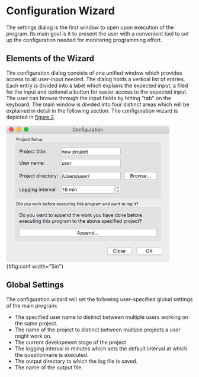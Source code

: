 <!--
  Copyright (c) 2015-2022 by IT Center, RWTH Aachen University

  This file is part of EffortLog, a tool for collecting software
  development effort.

  EffortLog is free software: you can redistribute it and/or modify
  it under the terms of the GNU General Public License as published by
  the Free Software Foundation, either version 3 of the License, or
  (at your option) any later version.

  EffortLog is distributed in the hope that it will be useful,
  but WITHOUT ANY WARRANTY; without even the implied warranty of
  MERCHANTABILITY or FITNESS FOR A PARTICULAR PURPOSE.  See the
  GNU General Public License for more details.

  You should have received a copy of the GNU General Public License
  along with EffortLog.  If not, see <http://www.gnu.org/licenses/>.
-->

# Configuration Wizard

The settings dialog is the first window to open upon execution of the
program. Its main goal is it to present the user with a convenient tool
to set up the configuration needed for monitoring programming effort.

## Elements of the Wizard

The configuration dialog consists of one unified window which provides
access to all user-input needed. The dialog holds a vertical list of
entries. Each entry is divided into a label which explains the expected
input, a filed for the input and optional a button for easier access to
the expected input. The user can browse through the input fields by
hitting "tab" on the keyboard. The main window is divided into four
distinct areas which will be explained in detail in the following section.
The configuration wizard is depicted in [figure 2](#conf).

![The configuration wizard.](images/conf.png){#fig:conf width="5in"}

## Global Settings

The configuration wizard will set the following user-specified global
settings of the main program:

-   The specified user name to distinct between multiple users working
    on the same project.
-   The name of the project to distinct between multiple projects a user
    might work on.
-   The current development stage of the project.
-   The logging interval in minutes which sets the default interval at
    which the questionnaire is executed.
-   The output directory to which the log file is saved.
-   The name of the output file.
